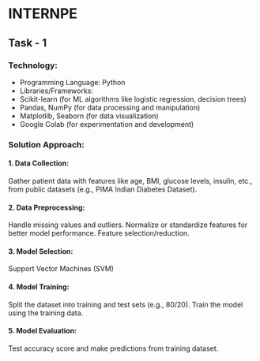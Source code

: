 # INTERNPE
## Task - 1
### Technology:
- Programming Language: Python
- Libraries/Frameworks:
- Scikit-learn (for ML algorithms like logistic regression, decision trees)
- Pandas, NumPy (for data processing and manipulation)
- Matplotlib, Seaborn (for data visualization)
- Google Colab (for experimentation and development)


### Solution Approach:
#### 1. Data Collection:
Gather patient data with features like age, BMI, glucose levels, insulin, etc., from public datasets (e.g., PIMA Indian Diabetes Dataset).

#### 2. Data Preprocessing:
Handle missing values and outliers.
Normalize or standardize features for better model performance.
Feature selection/reduction.

#### 3. Model Selection:
Support Vector Machines (SVM)

#### 4. Model Training:
Split the dataset into training and test sets (e.g., 80/20).
Train the model using the training data.

#### 5. Model Evaluation:
Test accuracy score and make predictions from training dataset.